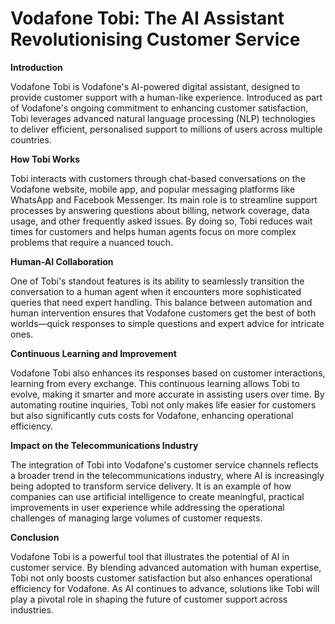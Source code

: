 # Vodafone Tobi: The AI Assistant Revolutionising Customer Service

**Introduction**

Vodafone Tobi is Vodafone's AI-powered digital assistant, designed to provide customer support with a human-like experience. Introduced as part of Vodafone's ongoing commitment to enhancing customer satisfaction, Tobi leverages advanced natural language processing (NLP) technologies to deliver efficient, personalised support to millions of users across multiple countries.

**How Tobi Works**

Tobi interacts with customers through chat-based conversations on the Vodafone website, mobile app, and popular messaging platforms like WhatsApp and Facebook Messenger. Its main role is to streamline support processes by answering questions about billing, network coverage, data usage, and other frequently asked issues. By doing so, Tobi reduces wait times for customers and helps human agents focus on more complex problems that require a nuanced touch.

**Human-AI Collaboration**

One of Tobi's standout features is its ability to seamlessly transition the conversation to a human agent when it encounters more sophisticated queries that need expert handling. This balance between automation and human intervention ensures that Vodafone customers get the best of both worlds—quick responses to simple questions and expert advice for intricate ones.

**Continuous Learning and Improvement**

Vodafone Tobi also enhances its responses based on customer interactions, learning from every exchange. This continuous learning allows Tobi to evolve, making it smarter and more accurate in assisting users over time. By automating routine inquiries, Tobi not only makes life easier for customers but also significantly cuts costs for Vodafone, enhancing operational efficiency.

**Impact on the Telecommunications Industry**

The integration of Tobi into Vodafone's customer service channels reflects a broader trend in the telecommunications industry, where AI is increasingly being adopted to transform service delivery. It is an example of how companies can use artificial intelligence to create meaningful, practical improvements in user experience while addressing the operational challenges of managing large volumes of customer requests.

**Conclusion**

Vodafone Tobi is a powerful tool that illustrates the potential of AI in customer service. By blending advanced automation with human expertise, Tobi not only boosts customer satisfaction but also enhances operational efficiency for Vodafone. As AI continues to advance, solutions like Tobi will play a pivotal role in shaping the future of customer support across industries.

